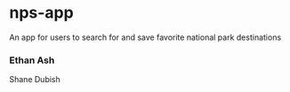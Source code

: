 # nps-app

An app for users to search for and save favorite national park destinations

### Ethan Ash

Shane Dubish
